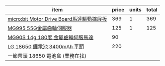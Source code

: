 
|item|price|units|total|
|---|---|---|---|
|[micro:bit Motor Drive Board馬達驅動擴展板](https://www.icshop.com.tw/products/368031200152)|369|1|369|
|[MG995 55G金屬齒輪伺服器](https://www.icshop.com.tw/products/368060100074)|125|1|125|
|[MG90S 14g 180度 金屬齒輪伺服馬達](https://www.icshop.com.tw/products/368060200007)|90|||
|[LG 18650 鋰電池 3400mAh 平頭](https://www.icshop.com.tw/products/368090500161)|220|||
|一節帶頭 18650 電池盒 (業務在找)||||
